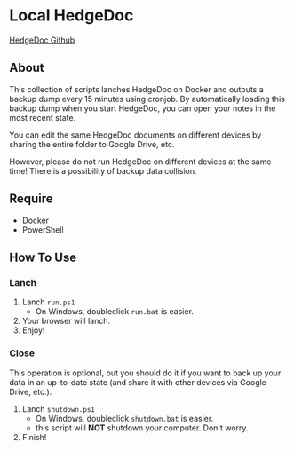 # Local HedgeDoc
[HedgeDoc Github](https://github.com/hedgedoc/hedgedoc)

## About
This collection of scripts lanches HedgeDoc on Docker and outputs a backup dump every 15 minutes using cronjob.
By automatically loading this backup dump when you start HedgeDoc, you can open your notes in the most recent state.

You can edit the same HedgeDoc documents on different devices by sharing the entire folder to Google Drive, etc.

However, please do not run HedgeDoc on different devices at the same time!
There is a possibility of backup data collision.
## Require
- Docker
- PowerShell

## How To Use
### Lanch
1. Lanch `run.ps1`
   - On Windows, doubleclick `run.bat` is easier.
2. Your browser will lanch.
2. Enjoy!

### Close
This operation is optional, but you should do it if you want to back up your data in an up-to-date state (and share it with other devices via Google Drive, etc.).
1. Lanch `shutdown.ps1`
   - On Windows, doubleclick `shutdown.bat` is easier.
   - this script will **NOT** shutdown your computer. Don't worry.
2. Finish!

